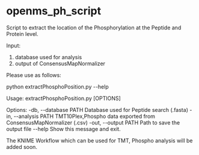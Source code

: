 # openms_ph_script

Script to extract the location of the Phosphorylation at the Peptide and Protein level.

Input:
1) database used for analysis
2) output of ConsensusMapNormalizer

Please use as follows:

python extractPhosphoPosition.py --help

Usage: extractPhosphoPosition.py [OPTIONS]

Options:
  -db, --database PATH  Database used for Peptide search (.fasta)
  -in, --analysis PATH  TMT10Plex,Phospho data exported from
                        ConsensusMapNormalizer (.csv)
  -out, --output PATH   Path to save the output file
  --help                Show this message and exit.

The KNIME Workflow which can be used for TMT, Phospho analysis will be added soon.

